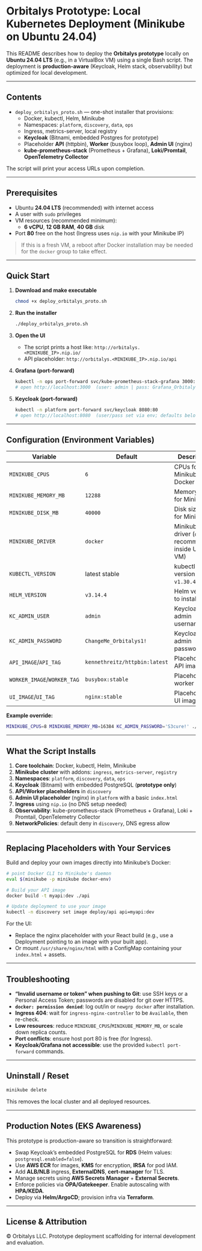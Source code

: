 # Orbitalys Prototype: Local Kubernetes Deployment (Minikube on Ubuntu 24.04)

This README describes how to deploy the **Orbitalys prototype** locally on **Ubuntu 24.04 LTS** (e.g., in a VirtualBox VM) using a single Bash script. The deployment is **production-aware** (Keycloak, Helm stack, observability) but optimized for local development.

---

## Contents

- `deploy_orbitalys_proto.sh` — one-shot installer that provisions:
  - Docker, kubectl, Helm, Minikube
  - Namespaces: `platform`, `discovery`, `data`, `ops`
  - Ingress, metrics-server, local registry
  - **Keycloak** (Bitnami, embedded Postgres for prototype)
  - Placeholder **API** (httpbin), **Worker** (busybox loop), **Admin UI** (nginx)
  - **kube-prometheus-stack** (Prometheus + Grafana), **Loki/Promtail**, **OpenTelemetry Collector**

The script will print your access URLs upon completion.

---

## Prerequisites

- Ubuntu **24.04 LTS** (recommended) with internet access
- A user with `sudo` privileges
- VM resources (recommended minimum):
  - **6 vCPU**, **12 GB RAM**, **40 GB** disk
- Port **80** free on the host (Ingress uses `nip.io` with your Minikube IP)

> If this is a fresh VM, a reboot after Docker installation may be needed for the `docker` group to take effect.

---

## Quick Start

1. **Download and make executable**
   ```bash
   chmod +x deploy_orbitalys_proto.sh
   ```

2. **Run the installer**
   ```bash
   ./deploy_orbitalys_proto.sh
   ```

3. **Open the UI**
   - The script prints a host like: `http://orbitalys.<MINIKUBE_IP>.nip.io/`
   - API placeholder: `http://orbitalys.<MINIKUBE_IP>.nip.io/api`

4. **Grafana (port-forward)**
   ```bash
   kubectl -n ops port-forward svc/kube-prometheus-stack-grafana 3000:80
   # open http://localhost:3000  (user: admin | pass: Grafana_Orbitalys1!)
   ```

5. **Keycloak (port-forward)**
   ```bash
   kubectl -n platform port-forward svc/keycloak 8080:80
   # open http://localhost:8080  (user/pass set via env; defaults below)
   ```

---

## Configuration (Environment Variables)

| Variable | Default | Description |
|---|---|---|
| `MINIKUBE_CPUS` | `6` | CPUs for Minikube Docker driver |
| `MINIKUBE_MEMORY_MB` | `12288` | Memory (MB) for Minikube |
| `MINIKUBE_DISK_MB` | `40000` | Disk size (MB) for Minikube |
| `MINIKUBE_DRIVER` | `docker` | Minikube driver (`docker` recommended inside Ubuntu VM) |
| `KUBECTL_VERSION` | latest stable | kubectl version (e.g., `v1.30.4`) |
| `HELM_VERSION` | `v3.14.4` | Helm version to install |
| `KC_ADMIN_USER` | `admin` | Keycloak admin username |
| `KC_ADMIN_PASSWORD` | `ChangeMe_Orbitalys1!` | Keycloak admin password |
| `API_IMAGE`/`API_TAG` | `kennethreitz/httpbin:latest` | Placeholder API image |
| `WORKER_IMAGE`/`WORKER_TAG` | `busybox:stable` | Placeholder worker image |
| `UI_IMAGE`/`UI_TAG` | `nginx:stable` | Placeholder UI image |

**Example override:**
```bash
MINIKUBE_CPUS=8 MINIKUBE_MEMORY_MB=16384 KC_ADMIN_PASSWORD='S3cure!' ./deploy_orbitalys_proto.sh
```

---

## What the Script Installs

1. **Core toolchain**: Docker, kubectl, Helm, Minikube  
2. **Minikube cluster** with addons: `ingress`, `metrics-server`, `registry`  
3. **Namespaces**: `platform`, `discovery`, `data`, `ops`  
4. **Keycloak** (Bitnami) with embedded PostgreSQL (**prototype only**)  
5. **API/Worker placeholders** in `discovery`  
6. **Admin UI placeholder** (nginx) in `platform` with a basic `index.html`  
7. **Ingress** using `nip.io` (no DNS setup needed)  
8. **Observability**: kube-prometheus-stack (Prometheus + Grafana), Loki + Promtail, OpenTelemetry Collector  
9. **NetworkPolicies**: default deny in `discovery`, DNS egress allow

---

## Replacing Placeholders with Your Services

Build and deploy your own images directly into Minikube’s Docker:

```bash
# point Docker CLI to Minikube's daemon
eval $(minikube -p minikube docker-env)

# Build your API image
docker build -t myapi:dev ./api

# Update deployment to use your image
kubectl -n discovery set image deploy/api api=myapi:dev
```

For the UI:
- Replace the nginx placeholder with your React build (e.g., use a Deployment pointing to an image with your built app).  
- Or mount `/usr/share/nginx/html` with a ConfigMap containing your `index.html` + assets.

---

## Troubleshooting

- **“Invalid username or token” when pushing to Git**: use SSH keys or a Personal Access Token; passwords are disabled for git over HTTPS.  
- **`docker: permission denied`**: log out/in or `newgrp docker` after installation.  
- **Ingress 404**: wait for `ingress-nginx-controller` to be `Available`, then re-check.  
- **Low resources**: reduce `MINIKUBE_CPUS`/`MINIKUBE_MEMORY_MB`, or scale down replica counts.  
- **Port conflicts**: ensure host port 80 is free (for Ingress).  
- **Keycloak/Grafana not accessible**: use the provided `kubectl port-forward` commands.

---

## Uninstall / Reset

```bash
minikube delete
```

This removes the local cluster and all deployed resources.

---

## Production Notes (EKS Awareness)

This prototype is production-aware so transition is straightforward:
- Swap Keycloak’s embedded PostgreSQL for **RDS** (Helm values: `postgresql.enabled=false`).
- Use **AWS ECR** for images, **KMS** for encryption, **IRSA** for pod IAM.
- Add **ALB/NLB** ingress, **ExternalDNS**, **cert-manager** for TLS.
- Manage secrets using **AWS Secrets Manager** + **External Secrets**.
- Enforce policies via **OPA/Gatekeeper**. Enable autoscaling with **HPA/KEDA**.
- Deploy via **Helm/ArgoCD**; provision infra via **Terraform**.

---

## License & Attribution

© Orbitalys LLC. Prototype deployment scaffolding for internal development and evaluation.
